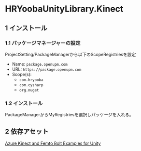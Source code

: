 # HRYoobaUnityLibrary.Kinect
## 1 インストール
### 1.1 パッケージマネージャーの設定
ProjectSetting/PackageManagerから以下のScopeRegistriesを設定
- Name: `package.openupm.com`
- URL: `https://package.openupm.com`
- Scope(s): 
  - `com.hryooba`
  - `com.cysharp`
  - `org.nuget`

### 1.2 インストール
PackageManagerからMyRegistriesを選択しパッケージを入れる。

## 2 依存アセット
[Azure Kinect and Femto Bolt Examples for Unity](https://assetstore.unity.com/packages/tools/integration/azure-kinect-and-femto-bolt-examples-for-unity-149700?locale=ja-JP&srsltid=AfmBOoo_8lEgd75kuMkj7VQeyq96d2QtNxRAUVnECJ-fz2-SpbLB_-I6)